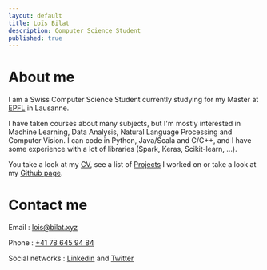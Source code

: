 ```yaml
---
layout: default
title: Loïs Bilat
description: Computer Science Student
published: true
---
```


# About me

I am a Swiss Computer Science Student currently studying for my Master at [EPFL](https://epfl.ch) in Lausanne. 

I have taken courses about many subjects, but I'm mostly interested in Machine Learning, Data Analysis, Natural Language Processing and Computer Vision. I can code in Python, Java/Scala and C/C++, and I have some experience with a lot of libraries (Spark, Keras, Scikit-learn, ...).

You take a look at my [CV](http://bilat.xyz/cv), see a list of [Projects](http://bilat.xyz/projects) I worked on or take a look at my [Github page](https://github.com/Billotais).

# Contact me

Email : [lois@bilat.xyz](mailto:lois@bilat.xyz)

Phone : [+41 78 645 94 84](tel:+41786459484)

Social networks : [Linkedin](https://linkedin.com/in/lois-bilat) and [Twitter](https://twitter.com/@Billotais)







